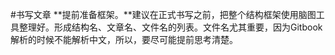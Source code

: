 #书写文章
**提前准备框架。**建议在正式书写之前，把整个结构框架使用脑图工具整理好。形成结构名、文章名、文件名的列表。文件名尤其重要，因为Gitbook解析的时候不能解析中文，所以，要尽可能提前思考清楚。